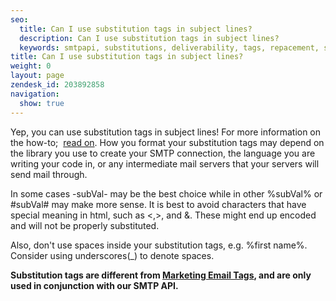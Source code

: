 ```yaml
---
seo:
  title: Can I use substitution tags in subject lines?
  description: Can I use substitution tags in subject lines?
  keywords: smtpapi, substitutions, deliverability, tags, repacement, subvar, subject, x-smtpapi
title: Can I use substitution tags in subject lines?
weight: 0
layout: page
zendesk_id: 203892858
navigation:
  show: true
---
```


Yep,&nbsp;you can use substitution tags in subject lines! For more information on the how-to;&nbsp; [read on](https://sendgrid.com/docs/API_Reference/SMTP_API/substitution_tags.html).&nbsp;How you format your substitution tags may depend on the library you use to create your SMTP connection, the language you are writing your code in, or any intermediate mail servers that your servers will send mail through.

In some cases -subVal- may be the best choice while in other %subVal% or #subVal# may make more sense. It is best to avoid characters that have special meaning in html, such as <,>, and &. These might end up encoded and will not be properly substituted.

Also, don't use spaces inside your substitution tags, e.g. %first name%. Consider using underscores(\_) to denote spaces.

**Substitution tags are different from [Marketing Email Tags](https://sendgrid.com/docs/User_Guide/Legacy_Features/Marketing_Emails/tags.html), and are only used in conjunction with our SMTP API.&nbsp;**
